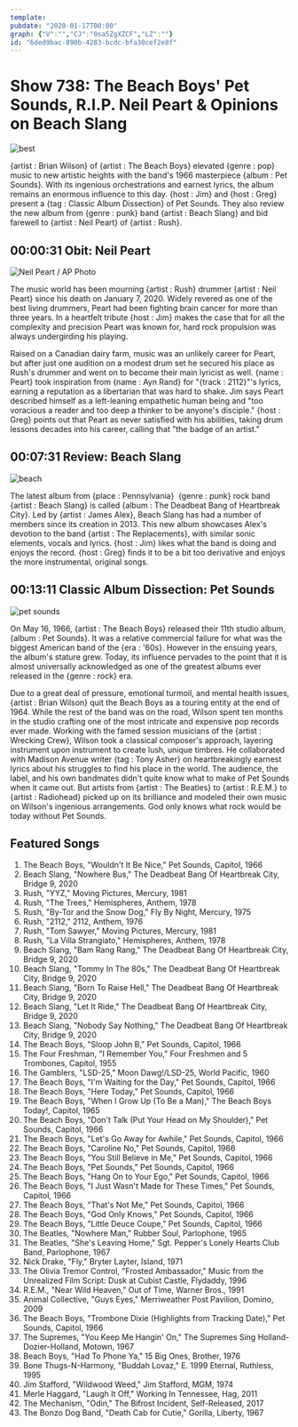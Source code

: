 ```yaml
---
template: 
pubdate: "2020-01-17T00:00"
graph: {"V":"","CJ":"0sa5ZgXZCF","LZ":""}
id: "6ded9bac-890b-4283-bcdc-bfa30cef2e8f"
---
```






# Show 738: The Beach Boys' Pet Sounds, R.I.P. Neil Peart & Opinions on Beach Slang

![best](https://static.soundopinions.org/images/2020/petsounds.jpg)

{artist : Brian Wilson} of {artist : The Beach Boys} elevated {genre : pop} music to new artistic heights with the band's 1966 masterpiece {album : Pet Sounds}. With its ingenious orchestrations and earnest lyrics, the album remains an enormous influence to this day. {host : Jim} and {host : Greg} present a {tag : Classic Album Dissection} of Pet Sounds. They also review the new album from {genre : punk} band {artist : Beach Slang} and bid farewell to {artist : Neil Peart} of {artist : Rush}.



## 00:00:31 Obit: Neil Peart

![Neil Peart / AP Photo](https://static.soundopinions.org/assets/738/V0.jpg)

The music world has been mourning {artist : Rush} drummer {artist : Neil Peart} since his death on January 7, 2020. Widely revered as one of the best living drummers, Peart had been fighting brain cancer for more than three years. In a heartfelt tribute {host : Jim} makes the case that for all the complexity and precision Peart was known for, hard rock propulsion was always undergirding his playing.

Raised on a Canadian dairy farm, music was an unlikely career for Peart, but after just one audition on a modest drum set he secured his place as Rush's drummer and went on to become their main lyricist as well. {name : Peart} took inspiration from {name : Ayn Rand} for "{track : 2112}"'s lyrics, earning a reputation as a libertarian that was hard to shake. Jim says Peart described himself as a left-leaning empathetic human being and "too voracious a reader and too deep a thinker to be anyone's disciple." {host : Greg} points out that Peart as never satisfied with his abilities, taking drum lessons decades into his career, calling that "the badge of an artist."



## 00:07:31 Review: Beach Slang

![beach](https://static.soundopinions.org/assets/738/CJ0.jpg)

The latest album from {place : Pennsylvania}  {genre : punk} rock band {artist : Beach Slang} is called {album : The Deadbeat Bang of Heartbreak City}. Led by {artist : James Alex}, Beach Slang has had a number of members since its creation in 2013. This new album showcases Alex's devotion to the band {artist : The Replacements}, with similar sonic elements, vocals and lyrics. {host : Jim} likes what the band is doing and enjoys the record. {host : Greg} finds it to be a bit too derivative and enjoys the more instrumental, original songs.



## 00:13:11 Classic Album Dissection: Pet Sounds

![pet sounds](https://static.soundopinions.org/assets/738/LZ0.jpg)

On May 16, 1966, {artist : The Beach Boys} released their 11th studio album, {album : Pet Sounds}. It was a relative commercial failure for what was the biggest American band of the {era : '60s}. However in the ensuing years, the album's stature grew. Today, its influence pervades to the point that it is almost universally acknowledged as one of the greatest albums ever released in the {genre : rock} era.

Due to a great deal of pressure, emotional turmoil, and mental health issues, {artist : Brian Wilson} quit the Beach Boys as a touring entity at the end of 1964. While the rest of the band was on the road, Wilson spent ten months in the studio crafting one of the most intricate and expensive pop records ever made. Working with the famed session musicians of the {artist : Wrecking Crew}, Wilson took a classical composer's approach, layering instrument upon instrument to create lush, unique timbres. He collaborated with Madison Avenue writer {tag : Tony Asher} on heartbreakingly earnest lyrics about his struggles to find his place in the world. The audience, the label, and his own bandmates didn't quite know what to make of Pet Sounds when it came out. But artists from {artist : The Beatles} to {artist : R.E.M.} to {artist : Radiohead} picked up on its brilliance and modeled their own music on Wilson's ingenious arrangements. God only knows what rock would be today without Pet Sounds.



## Featured Songs

1. The Beach Boys, "Wouldn't It Be Nice," Pet Sounds, Capitol, 1966
2. Beach Slang, "Nowhere Bus," The Deadbeat Bang Of Heartbreak City, Bridge 9, 2020
3. Rush, "YYZ," Moving Pictures, Mercury, 1981
4. Rush, "The Trees," Hemispheres, Anthem, 1978
5. Rush, "By-Tor and the Snow Dog," Fly By Night, Mercury, 1975
6. Rush, "2112," 2112, Anthem, 1976
7. Rush, "Tom Sawyer," Moving Pictures, Mercury, 1981
8. Rush, "La Villa Strangiato," Hemispheres, Anthem, 1978
9. Beach Slang, "Bam Rang Rang," The Deadbeat Bang Of Heartbreak City, Bridge 9, 2020
10. Beach Slang, "Tommy In The 80s," The Deadbeat Bang Of Heartbreak City, Bridge 9, 2020
11. Beach Slang, "Born To Raise Hell," The Deadbeat Bang Of Heartbreak City, Bridge 9, 2020
12. Beach Slang, "Let It Ride," The Deadbeat Bang Of Heartbreak City, Bridge 9, 2020
13. Beach Slang, "Nobody Say Nothing," The Deadbeat Bang Of Heartbreak City, Bridge 9, 2020
14. The Beach Boys, "Sloop John B," Pet Sounds, Capitol, 1966
15. The Four Freshman, "I Remember You," Four Freshmen and 5 Trombones, Capitol, 1955
16. The Gamblers, "LSD-25," Moon Dawg!/LSD-25, World Pacific, 1960
17. The Beach Boys, "I'm Waiting for the Day," Pet Sounds, Capitol, 1966
18. The Beach Boys, "Here Today," Pet Sounds, Capitol, 1966
19. The Beach Boys, "When I Grow Up (To Be a Man)," The Beach Boys Today!, Capitol, 1965
20. The Beach Boys, "Don't Talk (Put Your Head on My Shoulder)," Pet Sounds, Capitol, 1966
21. The Beach Boys, "Let's Go Away for Awhile," Pet Sounds, Capitol, 1966
22. The Beach Boys, "Caroline No," Pet Sounds, Capitol, 1966
23. The Beach Boys, "You Still Believe in Me," Pet Sounds, Capitol, 1966
24. The Beach Boys, "Pet Sounds," Pet Sounds, Capitol, 1966
25. The Beach Boys, "Hang On to Your Ego," Pet Sounds, Capitol, 1966
26. The Beach Boys, "I Just Wasn't Made for These Times," Pet Sounds, Capitol, 1966
27. The Beach Boys, "That's Not Me," Pet Sounds, Capitol, 1966
28. The Beach Boys, "God Only Knows," Pet Sounds, Capitol, 1966
29. The Beach Boys, "Little Deuce Coupe," Pet Sounds, Capitol, 1966
30. The Beatles, "Nowhere Man," Rubber Soul, Parlophone, 1965
31. The Beatles, "She's Leaving Home," Sgt. Pepper's Lonely Hearts Club Band, Parlophone, 1967
32. Nick Drake, "Fly," Bryter Layter, Island, 1971
33. The Olivia Tremor Control, "Frosted Ambassador," Music from the Unrealized Film Script: Dusk at Cubist Castle, Flydaddy, 1996
34. R.E.M., "Near Wild Heaven," Out of Time, Warner Bros., 1991
35. Animal Collective, "Guys Eyes," Merriweather Post Pavilion, Domino, 2009
36. The Beach Boys, "Trombone Dixie (Highlights from Tracking Date)," Pet Sounds, Capitol, 1966
37. The Supremes, "You Keep Me Hangin' On," The Supremes Sing Holland-Dozier-Holland, Motown, 1967
38. Beach Boys, "Had To Phone Ya," 15 Big Ones, Brother, 1976
39. Bone Thugs-N-Harmony, "Buddah Lovaz," E. 1999 Eternal, Ruthless, 1995
40. Jim Stafford, "Wildwood Weed," Jim Stafford, MGM, 1974
41. Merle Haggard, "Laugh It Off," Working In Tennessee, Hag, 2011
42. The Mechanism, "Odin," The Bifrost Incident, Self-Released, 2017
43. The Bonzo Dog Band, "Death Cab for Cutie," Gorilla, Liberty, 1967